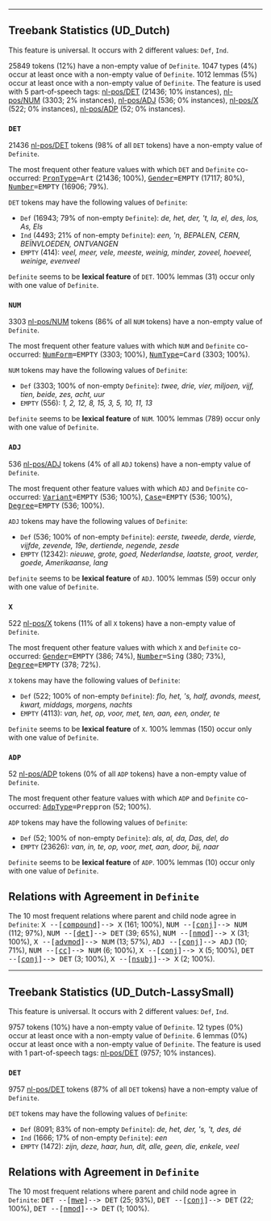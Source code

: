 

--------------------------------------------------------------------------------

## Treebank Statistics (UD_Dutch)

This feature is universal.
It occurs with 2 different values: `Def`, `Ind`.

25849 tokens (12%) have a non-empty value of `Definite`.
1047 types (4%) occur at least once with a non-empty value of `Definite`.
1012 lemmas (5%) occur at least once with a non-empty value of `Definite`.
The feature is used with 5 part-of-speech tags: [nl-pos/DET]() (21436; 10% instances), [nl-pos/NUM]() (3303; 2% instances), [nl-pos/ADJ]() (536; 0% instances), [nl-pos/X]() (522; 0% instances), [nl-pos/ADP]() (52; 0% instances).

### `DET`

21436 [nl-pos/DET]() tokens (98% of all `DET` tokens) have a non-empty value of `Definite`.

The most frequent other feature values with which `DET` and `Definite` co-occurred: <tt><a href="PronType.html">PronType</a>=Art</tt> (21436; 100%), <tt><a href="Gender.html">Gender</a>=EMPTY</tt> (17117; 80%), <tt><a href="Number.html">Number</a>=EMPTY</tt> (16906; 79%).

`DET` tokens may have the following values of `Definite`:

* `Def` (16943; 79% of non-empty `Definite`): <em>de, het, der, 't, la, el, des, los, As, Els</em>
* `Ind` (4493; 21% of non-empty `Definite`): <em>een, 'n, BEPALEN, CERN, BEÏNVLOEDEN, ONTVANGEN</em>
* `EMPTY` (414): <em>veel, meer, vele, meeste, weinig, minder, zoveel, hoeveel, weinige, evenveel</em>

`Definite` seems to be **lexical feature** of `DET`. 100% lemmas (31) occur only with one value of `Definite`.

### `NUM`

3303 [nl-pos/NUM]() tokens (86% of all `NUM` tokens) have a non-empty value of `Definite`.

The most frequent other feature values with which `NUM` and `Definite` co-occurred: <tt><a href="NumForm.html">NumForm</a>=EMPTY</tt> (3303; 100%), <tt><a href="NumType.html">NumType</a>=Card</tt> (3303; 100%).

`NUM` tokens may have the following values of `Definite`:

* `Def` (3303; 100% of non-empty `Definite`): <em>twee, drie, vier, miljoen, vijf, tien, beide, zes, acht, uur</em>
* `EMPTY` (556): <em>1, 2, 12, 8, 15, 3, 5, 10, 11, 13</em>

`Definite` seems to be **lexical feature** of `NUM`. 100% lemmas (789) occur only with one value of `Definite`.

### `ADJ`

536 [nl-pos/ADJ]() tokens (4% of all `ADJ` tokens) have a non-empty value of `Definite`.

The most frequent other feature values with which `ADJ` and `Definite` co-occurred: <tt><a href="Variant.html">Variant</a>=EMPTY</tt> (536; 100%), <tt><a href="Case.html">Case</a>=EMPTY</tt> (536; 100%), <tt><a href="Degree.html">Degree</a>=EMPTY</tt> (536; 100%).

`ADJ` tokens may have the following values of `Definite`:

* `Def` (536; 100% of non-empty `Definite`): <em>eerste, tweede, derde, vierde, vijfde, zevende, 19e, dertiende, negende, zesde</em>
* `EMPTY` (12342): <em>nieuwe, grote, goed, Nederlandse, laatste, groot, verder, goede, Amerikaanse, lang</em>

`Definite` seems to be **lexical feature** of `ADJ`. 100% lemmas (59) occur only with one value of `Definite`.

### `X`

522 [nl-pos/X]() tokens (11% of all `X` tokens) have a non-empty value of `Definite`.

The most frequent other feature values with which `X` and `Definite` co-occurred: <tt><a href="Gender.html">Gender</a>=EMPTY</tt> (386; 74%), <tt><a href="Number.html">Number</a>=Sing</tt> (380; 73%), <tt><a href="Degree.html">Degree</a>=EMPTY</tt> (378; 72%).

`X` tokens may have the following values of `Definite`:

* `Def` (522; 100% of non-empty `Definite`): <em>flo, het, 's, half, avonds, meest, kwart, middags, morgens, nachts</em>
* `EMPTY` (4113): <em>van, het, op, voor, met, ten, aan, een, onder, te</em>

`Definite` seems to be **lexical feature** of `X`. 100% lemmas (150) occur only with one value of `Definite`.

### `ADP`

52 [nl-pos/ADP]() tokens (0% of all `ADP` tokens) have a non-empty value of `Definite`.

The most frequent other feature values with which `ADP` and `Definite` co-occurred: <tt><a href="AdpType.html">AdpType</a>=Preppron</tt> (52; 100%).

`ADP` tokens may have the following values of `Definite`:

* `Def` (52; 100% of non-empty `Definite`): <em>als, al, da, Das, del, do</em>
* `EMPTY` (23626): <em>van, in, te, op, voor, met, aan, door, bij, naar</em>

`Definite` seems to be **lexical feature** of `ADP`. 100% lemmas (10) occur only with one value of `Definite`.

## Relations with Agreement in `Definite`

The 10 most frequent relations where parent and child node agree in `Definite`:
<tt>X --[<a href="../dep/compound.html">compound</a>]--> X</tt> (161; 100%),
<tt>NUM --[<a href="../dep/conj.html">conj</a>]--> NUM</tt> (112; 97%),
<tt>NUM --[<a href="../dep/det.html">det</a>]--> DET</tt> (39; 65%),
<tt>NUM --[<a href="../dep/nmod.html">nmod</a>]--> X</tt> (31; 100%),
<tt>X --[<a href="../dep/advmod.html">advmod</a>]--> NUM</tt> (13; 57%),
<tt>ADJ --[<a href="../dep/conj.html">conj</a>]--> ADJ</tt> (10; 71%),
<tt>NUM --[<a href="../dep/cc.html">cc</a>]--> NUM</tt> (6; 100%),
<tt>X --[<a href="../dep/conj.html">conj</a>]--> X</tt> (5; 100%),
<tt>DET --[<a href="../dep/conj.html">conj</a>]--> DET</tt> (3; 100%),
<tt>X --[<a href="../dep/nsubj.html">nsubj</a>]--> X</tt> (2; 100%).



--------------------------------------------------------------------------------

## Treebank Statistics (UD_Dutch-LassySmall)

This feature is universal.
It occurs with 2 different values: `Def`, `Ind`.

9757 tokens (10%) have a non-empty value of `Definite`.
12 types (0%) occur at least once with a non-empty value of `Definite`.
6 lemmas (0%) occur at least once with a non-empty value of `Definite`.
The feature is used with 1 part-of-speech tags: [nl-pos/DET]() (9757; 10% instances).

### `DET`

9757 [nl-pos/DET]() tokens (87% of all `DET` tokens) have a non-empty value of `Definite`.

`DET` tokens may have the following values of `Definite`:

* `Def` (8091; 83% of non-empty `Definite`): <em>de, het, der, 's, 't, des, dé</em>
* `Ind` (1666; 17% of non-empty `Definite`): <em>een</em>
* `EMPTY` (1472): <em>zijn, deze, haar, hun, dit, alle, geen, die, enkele, veel</em>

## Relations with Agreement in `Definite`

The 10 most frequent relations where parent and child node agree in `Definite`:
<tt>DET --[<a href="../dep/mwe.html">mwe</a>]--> DET</tt> (25; 93%),
<tt>DET --[<a href="../dep/conj.html">conj</a>]--> DET</tt> (22; 100%),
<tt>DET --[<a href="../dep/nmod.html">nmod</a>]--> DET</tt> (1; 100%).

